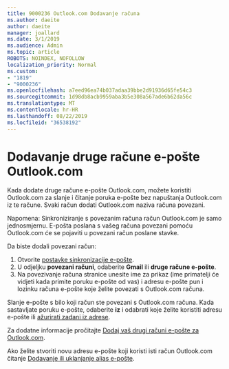 ```yaml
---
title: 9000236 Outlook.com Dodavanje računa
ms.author: daeite
author: daeite
manager: joallard
ms.date: 3/1/2019
ms.audience: Admin
ms.topic: article
ROBOTS: NOINDEX, NOFOLLOW
localization_priority: Normal
ms.custom:
- "1819"
- "9000236"
ms.openlocfilehash: a7eed96ea74b037adaa39bbe2d91936d65fe54c3
ms.sourcegitcommit: 1d98db8acb9959aba3b5e308a567ade6b62da56c
ms.translationtype: MT
ms.contentlocale: hr-HR
ms.lasthandoff: 08/22/2019
ms.locfileid: "36538192"
---
```

# <a name="add-your-other-email-accounts-to-outlookcom"></a>Dodavanje druge račune e-pošte Outlook.com

Kada dodate druge račune e-pošte Outlook.com, možete koristiti Outlook.com za slanje i čitanje poruka e-pošte bez napuštanja Outlook.com iz te račune. Svaki račun dodati Outlook.com naziva računa povezani.

Napomena: Sinkroniziranje s povezanim računa račun Outlook.com je samo jednosmjernu. E-pošta poslana s vašeg računa povezani pomoću Outlook.com će se pojaviti u povezani račun poslane stavke.

Da biste dodali povezani račun:

1. Otvorite [postavke sinkronizacije e-pošte](https://go.microsoft.com/fwlink/?linkid=875264).
2. U odjeljku **povezani računi**, odaberite **Gmail** ili **druge račune e-pošte**.
3. Na povezivanje računa stranice unesite ime za prikaz (ime primatelji će vidjeti kada primite poruku e-pošte od vas) i adresu e-pošte pun i lozinku računa e-pošte koje želite povezati s Outlook.com računa.

Slanje e-pošte s bilo koji račun ste povezani s Outlook.com računa. Kada sastavljate poruku e-pošte, odaberite **iz** i odabrati koje želite koristiti adresu e-pošte ili [ažurirati zadani iz adrese](https://go.microsoft.com/fwlink/?linkid=875264).

Za dodatne informacije pročitajte [Dodaj vaš drugi računi e-pošte za Outlook.com](https://support.office.com/article/c5224df4-5885-4e79-91ba-523aa743f0ba?wt.mc_id=Office_Outlook_com_Alchemy).

Ako želite stvoriti novu adresu e-pošte koji koristi isti račun Outlook.com čitanje [Dodavanje ili uklanjanje alias e-pošte](https://support.office.com/article/459b1989-356d-40fa-a689-8f285b13f1f2?wt.mc_id=Office_Outlook_com_Alchemy).